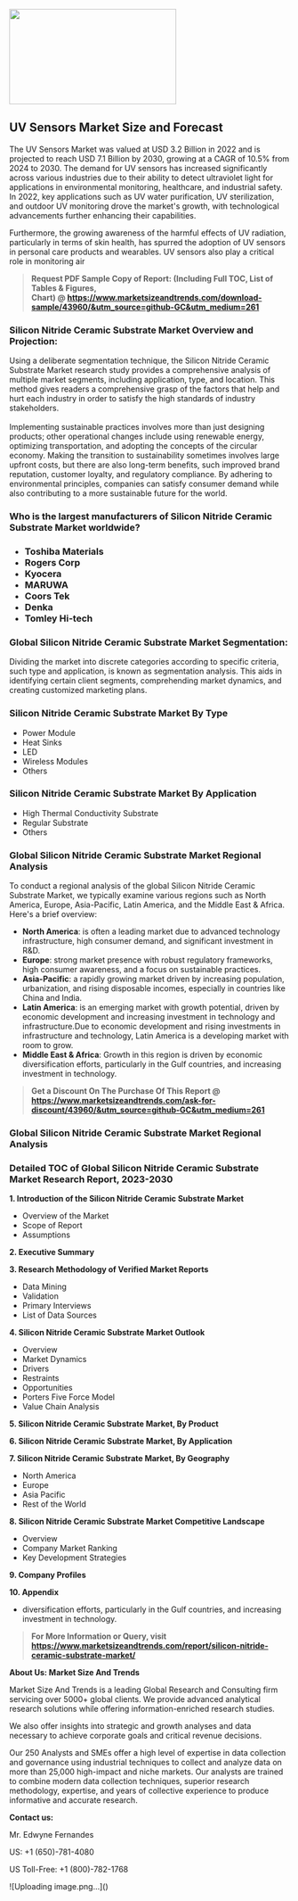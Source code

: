 <p><img class="alignnone size-medium wp-image-20088" src="https://ffe5etoiles.com/wp-content/uploads/2024/12/MST1-300x171.png" alt="" width="300" height="171" /></p><h2>UV Sensors Market Size and Forecast</h2><p>The UV Sensors Market was valued at USD 3.2 Billion in 2022 and is projected to reach USD 7.1 Billion by 2030, growing at a CAGR of 10.5% from 2024 to 2030. The demand for UV sensors has increased significantly across various industries due to their ability to detect ultraviolet light for applications in environmental monitoring, healthcare, and industrial safety. In 2022, key applications such as UV water purification, UV sterilization, and outdoor UV monitoring drove the market's growth, with technological advancements further enhancing their capabilities.</p><p>Furthermore, the growing awareness of the harmful effects of UV radiation, particularly in terms of skin health, has spurred the adoption of UV sensors in personal care products and wearables. UV sensors also play a critical role in monitoring air</p><blockquote id="" class=""><strong>Request PDF Sample Copy of Report: (Including Full TOC, List of Tables &amp; Figures, Chart)&nbsp;@&nbsp;<strong><a href="https://www.marketsizeandtrends.com/download-sample/43960/&utm_source=github-GC&utm_medium=261" target="_blank">https://www.marketsizeandtrends.com/download-sample/43960/&utm_source=github-GC&utm_medium=261</a></strong></strong></blockquote><h3 id="" class="">Silicon Nitride Ceramic Substrate Market&nbsp;Overview and Projection:</h3><p id="" class="">Using a deliberate segmentation technique, the Silicon Nitride Ceramic Substrate Market research study provides a comprehensive analysis of multiple market segments, including application, type, and location. This method gives readers a comprehensive grasp of the factors that help and hurt each industry in order to satisfy the high standards of industry stakeholders. <br /> <br />Implementing sustainable practices involves more than just designing products; other operational changes include using renewable energy, optimizing transportation, and adopting the concepts of the circular economy. Making the transition to sustainability sometimes involves large upfront costs, but there are also long-term benefits, such improved brand reputation, customer loyalty, and regulatory compliance. By adhering to environmental principles, companies can satisfy consumer demand while also contributing to a more sustainable future for the world.</p><h3 id="" class="">Who is the largest manufacturers of&nbsp;Silicon Nitride Ceramic Substrate Market worldwide?</h3><h3 class=""><p><ul><li>Toshiba Materials </li><li> Rogers Corp </li><li> Kyocera </li><li> MARUWA </li><li> Coors Tek </li><li> Denka </li><li> Tomley Hi-tech</li></ul></p></h3><h3 id="" class="">Global&nbsp;Silicon Nitride Ceramic Substrate Market Segmentation:</h3><p id="" class="">Dividing the market into discrete categories according to specific criteria, such type and application, is known as segmentation analysis. This aids in identifying certain client segments, comprehending market dynamics, and creating customized marketing plans.</p><h3 id="" class="">Silicon Nitride Ceramic Substrate Market&nbsp;By Type</h3><p><p><ul><li>Power Module </li><li> Heat Sinks </li><li> LED </li><li> Wireless Modules </li><li> Others</p></li></ul></p></p><h3 id="" class="">Silicon Nitride Ceramic Substrate Market&nbsp;By Application</h3><p class=""><p><ul><li>High Thermal Conductivity Substrate </li><li> Regular Substrate </li><li> Others</li></ul></p></p><h3 id="" class="">Global Silicon Nitride Ceramic Substrate Market Regional Analysis</h3><p id="" class="">To conduct a regional analysis of the global Silicon Nitride Ceramic Substrate Market, we typically examine various regions such as North America, Europe, Asia-Pacific, Latin America, and the Middle East &amp; Africa. Here's a brief overview:</p><ul><li><strong>North America</strong>: is often a leading market due to advanced technology infrastructure, high consumer demand, and significant investment in R&amp;D.</li><li><strong>Europe</strong>: strong market presence with robust regulatory frameworks, high consumer awareness, and a focus on sustainable practices.</li><li><strong>Asia-Pacific</strong>: a rapidly growing market driven by increasing population, urbanization, and rising disposable incomes, especially in countries like China and India.</li><li><strong>Latin America</strong>: is an emerging market with growth potential, driven by economic development and increasing investment in technology and infrastructure.Due to economic development and rising investments in infrastructure and technology, Latin America is a developing market with room to grow.</li><li><strong>Middle East &amp; Africa</strong>: Growth in this region is driven by economic diversification efforts, particularly in the Gulf countries, and increasing investment in technology.</li></ul><blockquote id="" class=""><strong>Get a Discount On The Purchase Of This Report @ <strong><a href="https://www.marketsizeandtrends.com/ask-for-discount/43960/&utm_source=github-GC&utm_medium=261" target="_blank">https://www.marketsizeandtrends.com/ask-for-discount/43960/&utm_source=github-GC&utm_medium=261</a></strong></strong></blockquote><h3 id="" class="">Global Silicon Nitride Ceramic Substrate Market Regional Analysis</h3><h3 id="" class="">Detailed TOC of Global Silicon Nitride Ceramic Substrate Market Research Report, 2023-2030</h3><p id="" class=""><strong>1. Introduction of the Silicon Nitride Ceramic Substrate Market</strong></p><ul><li>Overview of the Market</li><li>Scope of Report</li><li>Assumptions</li></ul><p id="" class=""><strong>2. Executive Summary</strong></p><p id="" class=""><strong>3. Research Methodology of Verified Market Reports</strong></p><ul><li>Data Mining</li><li>Validation</li><li>Primary Interviews</li><li>List of Data Sources</li></ul><p id="" class=""><strong>4. Silicon Nitride Ceramic Substrate Market Outlook</strong></p><ul><li>Overview</li><li>Market Dynamics</li><li>Drivers</li><li>Restraints</li><li>Opportunities</li><li>Porters Five Force Model</li><li>Value Chain Analysis</li></ul><p id="" class=""><strong>5. Silicon Nitride Ceramic Substrate Market, By Product</strong></p><p id="" class=""><strong>6. Silicon Nitride Ceramic Substrate Market, By Application</strong></p><p id="" class=""><strong>7. Silicon Nitride Ceramic Substrate Market, By Geography</strong></p><ul><li>North America</li><li>Europe</li><li>Asia Pacific</li><li>Rest of the World</li></ul><p id="" class=""><strong>8. Silicon Nitride Ceramic Substrate Market Competitive Landscape</strong></p><ul><li>Overview</li><li>Company Market Ranking</li><li>Key Development Strategies</li></ul><p id="" class=""><strong>9. Company Profiles</strong></p><p id="" class=""><strong>10. Appendix</strong></p><ul><li>diversification efforts, particularly in the Gulf countries, and increasing investment in technology.</li></ul><blockquote id="" class=""><strong>For More Information or Query, visit <strong><strong><a href="https://www.marketsizeandtrends.com/report/silicon-nitride-ceramic-substrate-market/" target="_blank">https://www.marketsizeandtrends.com/report/silicon-nitride-ceramic-substrate-market/</a></strong></strong></strong></blockquote><p id="" class=""><strong>About Us: Market Size And Trends</strong></p><p id="" class="">Market Size And Trends is a leading Global Research and Consulting firm servicing over 5000+ global clients. We provide advanced analytical research solutions while offering information-enriched research studies.</p><p id="" class="">We also offer insights into strategic and growth analyses and data necessary to achieve corporate goals and critical revenue decisions.</p><p id="" class="">Our 250 Analysts and SMEs offer a high level of expertise in data collection and governance using industrial techniques to collect and analyze data on more than 25,000 high-impact and niche markets. Our analysts are trained to combine modern data collection techniques, superior research methodology, expertise, and years of collective experience to produce informative and accurate research.</p><p id="" class=""><strong>Contact us:</strong></p><p id="" class="">Mr. Edwyne Fernandes</p><p id="" class="">US: +1 (650)-781-4080</p><p id="" class="">US Toll-Free: +1 (800)-782-1768</p>
![Uploading image.png…]()
